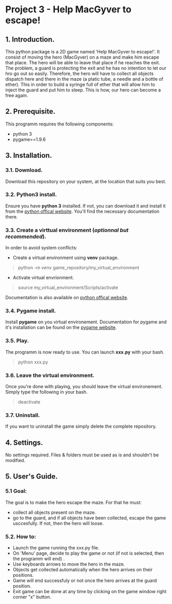 # Project 3 - Help MacGyver to escape!

## 1. Introduction.
This python package is a 2D game named 'Help MacGyver to escape!'. It consist of moving the hero (MacGyver) on a maze and make him escape that place. The hero will be able to leave that place if he reaches the exit. The problem, a guard is protecting the exit and he has no intention to let our hro go out so easily. Therefore, the hero will have to collect all objects dispatch here and there in the maze (a platic tube, a needle and a bottle of ether). This in order to build a syringe full of ether that will allow him to inject the guard and put him to sleep. This is how, our hero can become a free again. 

## 2. Prerequisite.
This programm requires the following components:
* python 3
* pygame==1.9.6

## 3. Installation.
### 3.1. Download.
Download this repository on your system, at the location that suits you best.

### 3.2. Python3 install.
Ensure you have **python 3** installed. If not, you can download it and install it from the [python offical website](https://www.python.org/). You'll find the necessary documentation there.

### 3.3. Create a virttual environment (*optionnal but recommended*).
In order to avoid system conflicts:
* Create a virtual environment using **venv** package.
>python -m venv game_repository/my_virtual_environment
>
* Activate virtual envrionment.
>source my_virtual_environment/Scripts/activate
>
Documentation is also available on [python offical website](https://www.python.org/).

### 3.4. Pygame install.
Install **pygame** on you virtual environement. Documentation for pygame and it's installation can be found on the [pygame website](https://www.pygame.org/news).

### 3.5. Play.
The programm is now ready to use. You can launch **xxx.py** with your bash.
> python xxx.py
>

### 3.6. Leave the virtual environment.
Once you're done with playing, you should leave the virtual environement. Simply type the following in your bash.
> deactivate
>

### 3.7. Uninstall.
If you want to uninstall the game simply delete the complete repository.

## 4. Settings.
No settings required. Files & folders must be used as is and shouldn't be modified.

## 5. User's Guide.

### 5.1 Goal:
The goal is to make the hero escape the maze. For that he must:
* collect all objects present on the maze.
* go to the guard, and if all objects have been collected, escape the game usccesfully. If not, then the hero will loose.

### 5.2. How to:
* Launch the game running the xxx.py file.
* On 'Menu' page, decide to play the game or not (if not is selected, then the programm will end) .
* Use keyboards arrows to move the hero in the maze.
* Objects get collected automatically when the hero arrives on their positions.
* Game will end successfuly or not once the hero arrives at the guard position.
* Exit game can be done at any time by clicking on the game window right corner "x" button.